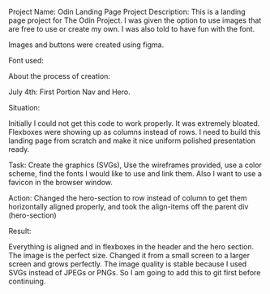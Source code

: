Project Name: Odin Landing Page
Project Description: This is a landing page project for The Odin Project.
I was given the option to use images that are free to use or create my own. I was also told to have fun with the font.

Images and buttons were created using figma.

Font used: 

About the process of creation: 

July 4th: First Portion Nav and Hero.

Situation: 

Initially I could not get this code to work properly. It was extremely bloated. Flexboxes were showing up as columns instead of rows. I need to build this landing page from scratch and make it nice uniform polished presentation ready.

Task: 
Create the graphics (SVGs), Use the wireframes provided, use a color scheme, find the fonts I would like to use and link them. Also I want to use a favicon in the browser window.


Action: Changed the hero-section to row instead of column to get them horizontally aligned properly, and took the align-items off the parent div (hero-section)


Result: 

Everything is aligned and in flexboxes in the header and the hero section.
The image is the perfect size. Changed it from a small screen to a larger screen and grows perfectly. The image quality is stable because I used SVGs instead of JPEGs or PNGs. So I am going to add this to git first before continuing.

